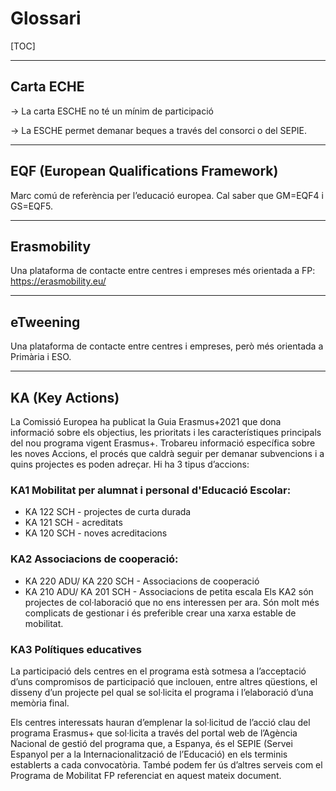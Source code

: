 # Glossari

[TOC]

---
## Carta ECHE

→ La carta ESCHE no té un mínim de participació

→ La ESCHE permet demanar beques a través del consorci o del SEPIE. 

---
## EQF (European Qualifications Framework)

Marc comú de referència per l’educació europea. Cal saber que GM=EQF4 i GS=EQF5. 

---
## Erasmobility

Una plataforma de contacte entre centres i empreses més orientada a FP: https://erasmobility.eu/

---
## eTweening

Una plataforma de contacte entre centres i empreses, però més orientada a Primària i ESO.

---
## KA (Key Actions)

La Comissió Europea ha publicat la Guia Erasmus+2021 que dona informació sobre els objectius, les prioritats i les característiques principals del nou programa vigent Erasmus+. Trobareu informació específica sobre les noves Accions, el procés que caldrà seguir per demanar subvencions i a quins projectes es poden adreçar.
Hi ha 3 tipus d’accions:

### KA1 Mobilitat per alumnat i personal d'Educació Escolar:

- KA 122 SCH - projectes de curta durada
- KA 121 SCH - acreditats
- KA 120 SCH - noves acreditacions

### KA2 Associacions de cooperació:

- KA 220 ADU/ KA 220 SCH - Associacions de cooperació
- KA 210 ADU/ KA 201 SCH - Associacions de petita escala
Els KA2 són projectes de col·laboració que no ens interessen per ara. Són molt més complicats de gestionar i és preferible crear una xarxa estable de mobilitat. 

### KA3 Polítiques educatives

La participació dels centres en el programa està sotmesa a l’acceptació d’uns compromisos de participació que inclouen, entre altres qüestions, el disseny d’un projecte pel qual se sol·licita el programa i l’elaboració d’una memòria final.

Els centres interessats hauran d’emplenar la sol·licitud de l’acció clau del programa Erasmus+ que sol·licita a través del portal web de l’Agència Nacional de gestió del programa que, a Espanya, és el SEPIE (Servei Espanyol per a la Internacionalització de l’Educació) en els terminis establerts a cada convocatòria. També podem fer ús d’altres serveis com el Programa de Mobilitat FP referenciat en aquest mateix document. 
